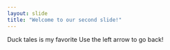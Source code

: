 ```yaml
---
layout: slide
title: "Welcome to our second slide!"
---
```

Duck tales is my favorite
Use the left arrow to go back!
